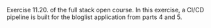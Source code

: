 Exercise 11.20. of the full stack open course.
In this exercise, a CI/CD pipeline is built for the bloglist application from parts 4 and 5.
